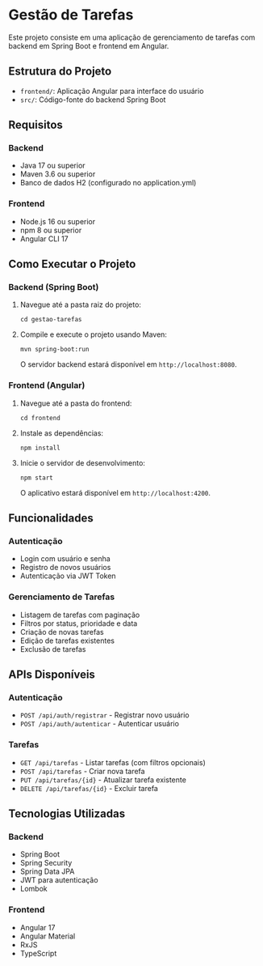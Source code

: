 # Gestão de Tarefas

Este projeto consiste em uma aplicação de gerenciamento de tarefas com backend em Spring Boot e frontend em Angular.

## Estrutura do Projeto

- `frontend/`: Aplicação Angular para interface do usuário
- `src/`: Código-fonte do backend Spring Boot

## Requisitos

### Backend
- Java 17 ou superior
- Maven 3.6 ou superior
- Banco de dados H2 (configurado no application.yml)

### Frontend
- Node.js 16 ou superior
- npm 8 ou superior
- Angular CLI 17

## Como Executar o Projeto

### Backend (Spring Boot)

1. Navegue até a pasta raiz do projeto:
   ```
   cd gestao-tarefas
   ```

2. Compile e execute o projeto usando Maven:
   ```
   mvn spring-boot:run
   ```

   O servidor backend estará disponível em `http://localhost:8080`.

### Frontend (Angular)

1. Navegue até a pasta do frontend:
   ```
   cd frontend
   ```

2. Instale as dependências:
   ```
   npm install
   ```

3. Inicie o servidor de desenvolvimento:
   ```
   npm start
   ```

   O aplicativo estará disponível em `http://localhost:4200`.

## Funcionalidades

### Autenticação
- Login com usuário e senha
- Registro de novos usuários
- Autenticação via JWT Token

### Gerenciamento de Tarefas
- Listagem de tarefas com paginação
- Filtros por status, prioridade e data
- Criação de novas tarefas
- Edição de tarefas existentes
- Exclusão de tarefas

## APIs Disponíveis

### Autenticação
- `POST /api/auth/registrar` - Registrar novo usuário
- `POST /api/auth/autenticar` - Autenticar usuário

### Tarefas
- `GET /api/tarefas` - Listar tarefas (com filtros opcionais)
- `POST /api/tarefas` - Criar nova tarefa
- `PUT /api/tarefas/{id}` - Atualizar tarefa existente
- `DELETE /api/tarefas/{id}` - Excluir tarefa

## Tecnologias Utilizadas

### Backend
- Spring Boot
- Spring Security
- Spring Data JPA
- JWT para autenticação
- Lombok

### Frontend
- Angular 17
- Angular Material
- RxJS
- TypeScript
